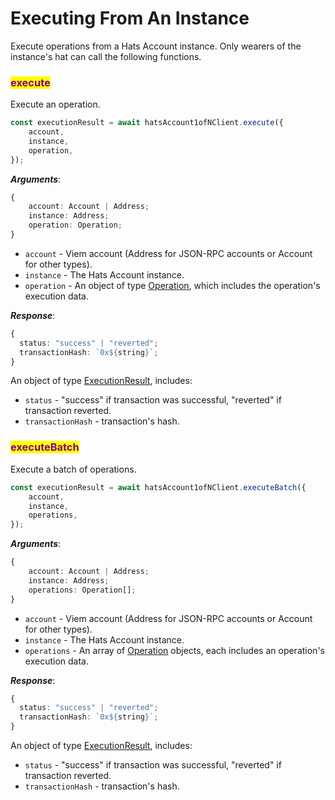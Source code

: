 # Executing From An Instance

Execute operations from a Hats Account instance. Only wearers of the instance's hat can call the following functions.

### <mark style="color:purple;">execute</mark>

Execute an operation.

```typescript
const executionResult = await hatsAccount1ofNClient.execute({
    account,
    instance,
    operation,
});
```

_**Arguments**_:

```typescript
{
    account: Account | Address;
    instance: Address;
    operation: Operation;
}
```

* `account` - Viem account (Address for JSON-RPC accounts or Account for other types).
* `instance` - The Hats Account instance.
* `operation` - An object of type [Operation](types.md#operation), which includes the operation's execution data.

_**Response**_:

```typescript
{
  status: "success" | "reverted";
  transactionHash: `0x${string}`;
}
```

An object of type [ExecutionResult](types.md#executionresult), includes:

* `status` - "success" if transaction was successful, "reverted" if transaction reverted.
* `transactionHash` - transaction's hash.

### <mark style="color:purple;">executeBatch</mark>

Execute a batch of operations.

```typescript
const executionResult = await hatsAccount1ofNClient.executeBatch({
    account,
    instance,
    operations,
});
```

_**Arguments**_:

```typescript
{
    account: Account | Address;
    instance: Address;
    operations: Operation[];
}
```

* `account` - Viem account (Address for JSON-RPC accounts or Account for other types).
* `instance` - The Hats Account instance.
* `operations` - An array of  [Operation](types.md#operation) objects, each includes an operation's execution data.

_**Response**_:

```typescript
{
  status: "success" | "reverted";
  transactionHash: `0x${string}`;
}
```

An object of type [ExecutionResult](types.md#executionresult), includes:

* `status` - "success" if transaction was successful, "reverted" if transaction reverted.
* `transactionHash` - transaction's hash.
